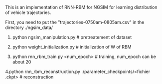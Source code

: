 This is an implementation of RNN-RBM for NGSIM for learning distribution of vehicle trajectories.

First, you need to put the "trajectories-0750am-0805am.csv"  in the directory ./ngsim_data/
1. python ngsim_manipulation.py  # pretreatement of dataset

2. python weight_initialization.py  # initialization of W of RBM

3. python rnn_rbm_train.py  <num_epoch> # training,  num_epoch can be about 20

4.python rnn_rbm_reconstruction.py ./parameter_checkpoints/<fichier .ckpt>  # reconstruction